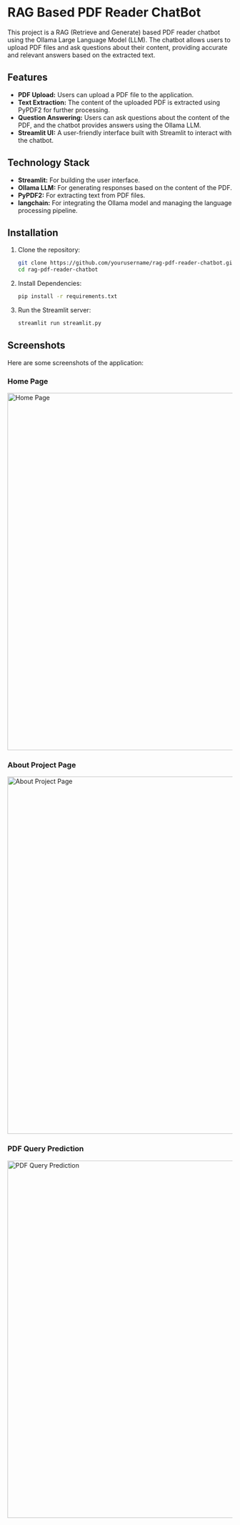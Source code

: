 # RAG Based PDF Reader ChatBot

This project is a RAG (Retrieve and Generate) based PDF reader chatbot using the Ollama Large Language Model (LLM). The chatbot allows users to upload PDF files and ask questions about their content, providing accurate and relevant answers based on the extracted text.

## Features

- **PDF Upload:** Users can upload a PDF file to the application.
- **Text Extraction:** The content of the uploaded PDF is extracted using PyPDF2 for further processing.
- **Question Answering:** Users can ask questions about the content of the PDF, and the chatbot provides answers using the Ollama LLM.
- **Streamlit UI:** A user-friendly interface built with Streamlit to interact with the chatbot.

## Technology Stack

- **Streamlit:** For building the user interface.
- **Ollama LLM:** For generating responses based on the content of the PDF.
- **PyPDF2:** For extracting text from PDF files.
- **langchain:** For integrating the Ollama model and managing the language processing pipeline.

## Installation

1. Clone the repository:

   ```bash
   git clone https://github.com/yourusername/rag-pdf-reader-chatbot.git
   cd rag-pdf-reader-chatbot
   
2. Install Dependencies:
    ```bash
   pip install -r requirements.txt

3. Run the Streamlit server:
   ```bash
   streamlit run streamlit.py 

## Screenshots

Here are some screenshots of the application:

### Home Page
<img src="Screenshot 2024-08-17 163642.png" alt="Home Page" width="800"/>

### About Project Page
<img src="Screenshot 2024-08-17 163659.png" alt="About Project Page" width="800"/>

### PDF Query Prediction
<img src="Screenshots 2024-08-17 163657.png" alt="PDF Query Prediction" width="800"/>

